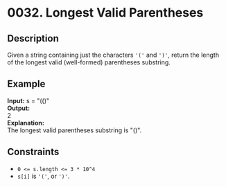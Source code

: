 # 0032. Longest Valid Parentheses

## Description

Given a string containing just the characters `'('` and `')'`, return the length of the longest valid (well-formed) parentheses substring.

## Example

**Input:**
s = "(()"
<br>
**Output:**
<br>
2
<br>
**Explanation:**
<br>
The longest valid parentheses substring is "()".

## Constraints

- `0 <= s.length <= 3 * 10^4`
- `s[i]` is `'('`, or `')'`.
